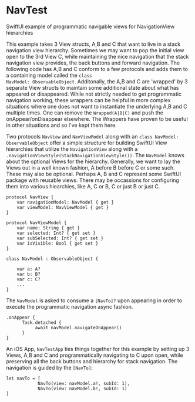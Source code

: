 # NavTest
SwiftUI example of programmatic navigable views for NavigationView hierarchies 


This example takes 3 View structs, A,B and C that want to live in a stack navigation view hierarchy.  Sometimes
we may want to pop the initial view open to the 3rd View C, while maintaining the nice navigation that the
stack navigation view provides, the back buttons and forward navigation.  The following code has A,B and C 
conform to a few protocols and adds them to a containing model called the <code>class NavModel: ObservableObject</code>.
Additonally, the A,B and C are 'wrapped' by 3 separate View structs to maintain some additional state about what
has appeared or disappeared.  While not strictly needed to get programmatic navigation working, these wrappers 
can be helpful in more complex situations where one does not want to instantiate the underlying A,B and C multiple
times.  One can remove the <code>Wrapped(A|B|C)</code> and push the onAppear/onDisappear elsewhere.  The Wrappers
have proven to be useful in other situations and so I've kept them here. 


Two protocols <code>NavView</code> and <code>NavViewModel</code> along with an <code>class NavModel: ObservableObject</code> 
offer a simple structure for building SwiftUI View hierarchies that utilize 
the <code>NavigationView</code> along with a <code>.navigationViewStyle(StackNavigationViewStyle())</code>. 
The <code>NavModel</code> knows about the optional Views for the hierarchy.  Generally, we want to lay
the Views out in a well known fashion, A before B before C or some such.  These may also be optional. Perhaps
A, B and C represent some SwiftUI package with reusable views.  There may be occassions for configuring them
into various hiearchies, like A, C  or  B, C  or just B or just C.   

```
protocol NavView {
    var navigationModel: NavModel { get }
    var viewModel: NavViewModel { get }
}

protocol NavViewModel {
    var name: String { get }
    var selected: Int? { get set }
    var subSelected: Int? { get set }
    var isVisible: Bool { get set }
}

class NavModel : ObservableObject {
    
    var a: A?
    var b: B?
    var c: C?
    ...
}
```

The <code>NavModel</code> is asked to consume a <code>[NavTo]?</code> upon appearing in order to execute the
programmatic navigation async fashion.
```
.onAppear {
      Task.detached {
           await navModel.navigateOnAppear()
      }
}
```
An iOS App, <code>NavTestApp</code> ties things together for this example by setting up 3 Views, A,B and C and 
programmatically navigating to C upon open, while preserving all the back buttons and hierarchy for stack navigation. 
The navigation is guided by the <code>[NavTo]</code>:
```
let navTo = [
            NavTo(view: navModel.a!, subId: 1),
            NavTo(view: navModel.b!, subId: 1)
]
```
